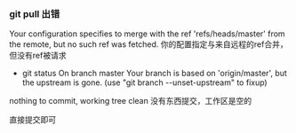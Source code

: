### git pull 出错
Your configuration specifies to merge with the ref 'refs/heads/master' from the remote, but no such ref was fetched.
你的配置指定与来自远程的ref合并，但没有ref被请求

* git status 
On branch master
Your branch is based on 'origin/master', but the upstream is gone.
  (use "git branch --unset-upstream" to fixup)

nothing to commit, working tree clean
没有东西提交，工作区是空的

直接提交即可


